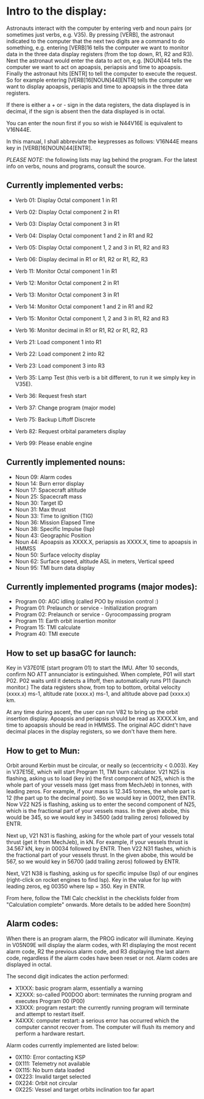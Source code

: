 Intro to the display:
=====================

Astronauts interact with the computer by entering verb and noun pairs (or sometimes just verbs, e.g. V35). By pressing
[VERB], the astronaut indicated to the computer that the next two digits are a command to do something, e.g. entering
[VERB]16 tells the computer we want to monitor data in the three data display registers (from the top down,
R1, R2 and R3). Next the astronaut would enter the data to act on, e.g. [NOUN]44 tells the computer we want to act
on apoapsis, periapsis and time to apoapsis. Finally the astronaut hits [ENTR] to tell the computer to execute the
request. So for example entering [VERB]16[NOUN]44[ENTR] tells the computer we want to display apoapsis, periapis and
time to apoapsis in the three data registers.

If there is either a + or - sign in the data registers, the data displayed is in decimal, if the sign is absent then the
data displayed is in octal.

You can enter the noun first if you so wish ie N44V16E is equivalent to V16N44E.

In this manual, I shall abbreviate the keypresses as follows:
V16N44E means key in [VERB]16[NOUN]44[ENTR].

*PLEASE NOTE:* the following lists may lag behind the program. For the latest info on verbs, nouns and programs,
consult the source.

Currently implemented verbs:
---------------------------

- Verb 01: Display Octal component 1 in R1
- Verb 02: Display Octal component 2 in R1
- Verb 03: Display Octal component 3 in R1
- Verb 04: Display Octal component 1 and 2 in R1 and R2
- Verb 05: Display Octal component 1, 2 and 3 in R1, R2 and R3
- Verb 06: Display decimal in R1 or R1, R2 or R1, R2, R3

- Verb 11: Monitor Octal component 1 in R1
- Verb 12: Monitor Octal component 2 in R1
- Verb 13: Monitor Octal component 3 in R1
- Verb 14: Monitor Octal component 1 and 2 in R1 and R2
- Verb 15: Monitor Octal component 1, 2 and 3 in R1, R2 and R3
- Verb 16: Monitor decimal in R1 or R1, R2 or R1, R2, R3
- Verb 21: Load component 1 into R1
- Verb 22: Load component 2 into R2
- Verb 23: Load component 3 into R3

- Verb 35: Lamp Test (this verb is a bit different, to run it we simply key in V35E).
- Verb 36: Request fresh start
- Verb 37: Change program (major mode)

- Verb 75: Backup Liftoff Discrete
- Verb 82: Request orbital parameters display
- Verb 99: Please enable engine

Currently implemented nouns:
----------------------------

- Noun 09: Alarm codes
- Noun 14: Burn error display
- Noun 17: Spacecraft altitude
- Noun 25: Spacecraft mass
- Noun 30: Target ID
- Noun 31: Max thrust
- Noun 33: Time to ignition (TIG)
- Noun 36: Mission Elapsed Time
- Noun 38: Specific Impulse (Isp)
- Noun 43: Geographic Position
- Noun 44: Apoapsis as XXXX.X, periapsis as XXXX.X, time to apoapsis in HMMSS
- Noun 50: Surface velocity display
- Noun 62: Surface speed, altitude ASL in meters, Vertical speed
- Noun 95: TMI burn data display

Currently implemented programs (major modes):
---------------------------------------------

- Program 00: AGC idling (called POO by mission control :)
- Program 01: Prelaunch or service - Initialization program
- Program 02: Prelaunch or service - Gyrocompassing program
- Program 11: Earth orbit insertion monitor
- Program 15: TMI calculate
- Program 40: TMI execute

How to set up basaGC for launch:
----------------------------

Key in V37E01E (start program 01) to start the IMU. After 10 seconds, confirm NO ATT annunciator is extinguished. When
complete, P01 will start P02. P02 waits until it detects a liftoff, then automatically runs P11 (launch monitor.) The
data registers show, from top to bottom, orbital velocity (xxxx.x) ms-1, altitude rate (xxxx.x) ms-1, and altitude 
above pad (xxxx.x) km.

At any time during ascent, the user can run V82 to bring up the orbit insertion display. Apoapsis and periapsis should
be read as XXXX.X km, and time to apoapsis should be read in HMMSS. The original AGC didnt't have decimal places in the
display registers, so we don't have them here.

How to get to Mun:
----

Orbit around Kerbin must be circular, or neally so (eccentricity < 0.003). Key in V37E15E, which will start Program 11,
TMI burn calculator. V21 N25 is flashing, asking us to load (key in) the first component of N25, which is the whole 
part of your vessels mass (get mass from MechJeb) in tonnes, with leading zeros. For example, if your mass is 12.345
tonnes, the whole part is 12 (the part up to the decimal point). So we would key in 00012, then ENTR. Now V22 N25 is
flashing, asking us to enter the second component of N25, which is the fractional part of your vessels mass. In the
given abobe, this would be 345, so we would key in 34500 (add trailing zeros) followed by ENTR.

Next up, V21 N31 is flashing, asking for the whole part of your vessels total thrust (get it from MechJeb), in kN. For
example, if your vessels thrust is 34.567 kN, key in 00034 followed by ENTR. Then V22 N31 flashes, which is the
fractional part of your vessels thrust. In the given abobe, this would be 567, so we would key in 56700 (add trailing
zeros) followed by ENTR.

Next, V21 N38 is flashing, asking us for specific impulse (Isp) of our engines (right-click on rocket engines to find
Isp). Key in the value for Isp with leading zeros, eg 00350 where Isp = 350. Key in ENTR.

From here, follow the TMI Calc checklist in the checklists folder from "Calculation complete" onwards. More details
to be added here Soon(tm)

Alarm codes:
------------

When there is an program alarm, the PROG indicator will illuminate. Keying in V05N09E will display the alarm codes, with
R1 displaying the most recent alarm code, R2 the previous alarm code, and R3 displaying the last alarm code, regardless
if the alarm codes have been reset or not. Alarm codes are displayed in octal.

The second digit indicates the action performed:
- X1XXX: basic program alarm, essentially a warning
- X2XXX: so-called P00DOO abort: terminates the running program and executes Program 00 (P00)
- X3XXX: program restart: the currently running program will terminate and attempt to restart itself.
- X4XXX: computer restart: a serious error has occurred which the computer cannot recover from. The computer will flush
its memory and perform a hardware restart.

Alarm codes currently implemented are listed below:

- 0X110: Error contacting KSP
- 0X111: Telemetry not available
- 0X115: No burn data loaded
- 0X223: Invalid target selected
- 0X224: Orbit not circular
- 0X225: Vessel and target orbits inclination too far apart
